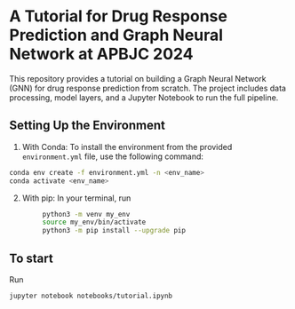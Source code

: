 # A Tutorial for Drug Response Prediction and Graph Neural Network at APBJC 2024

This repository provides a tutorial on building a Graph Neural Network (GNN) for drug response prediction from scratch. The project includes data processing, model layers, and a Jupyter Notebook to run the full pipeline.

## Setting Up the Environment
1. With Conda:
To install the environment from the provided `environment.yml` file, use the following command:

```bash
conda env create -f environment.yml -n <env_name>
conda activate <env_name>
```

2. With pip:
   In your terminal, run
   ```bash
        python3 -m venv my_env
        source my_env/bin/activate
        python3 -m pip install --upgrade pip
    ```
## To start
Run
```bash
jupyter notebook notebooks/tutorial.ipynb
```